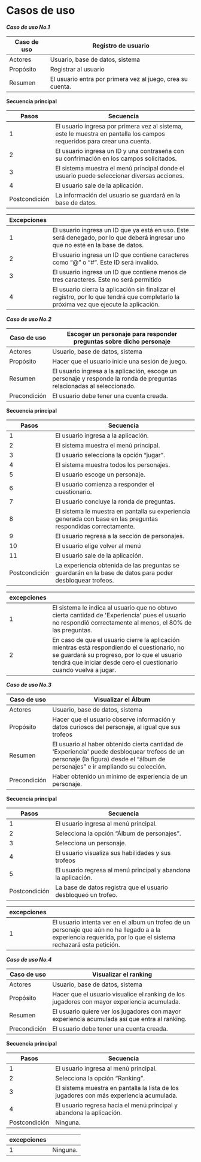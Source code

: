 # Casos de uso

***Caso de uso No.1***

|Caso de uso| Registro de usuario |
|---|---|
|Actores| Usuario, base de datos, sistema |
|Propósito| Registrar al usuario |
|Resumen| El usuario entra por primera vez al juego, crea su cuenta. |

__Secuencia principal__

|Pasos| Secuencia |
|---|---|
|1| El usuario ingresa por primera vez al sistema, este le muestra en pantalla los campos requeridos para crear una cuenta. |
|2| El usuario ingresa un ID y una contraseña con su confrimación en los campos solicitados. |
|3| El sistema muestra el menú principal donde el usuario puede seleccionar diversas acciones. |
|4| El usuario sale de la aplicación. |
|Postcondición| La información del usuario se guardará en la base de datos. | 

|Excepciones| |
|---|---|
|1| El usuario ingresa un ID que ya está en uso. Este será denegado, por lo que deberá ingresar uno que no esté en la base de datos.  |
|2| El usuario ingresa un ID que contiene caracteres como “@” o “#”. Este ID será invalido. |
|3| El usuario ingresa un ID que contiene menos de tres caracteres. Este no será permitido|
|4| El usuario cierra la aplicación sin finalizar el registro, por lo que tendrá que completarlo la próxima vez que ejecute la aplicación. |


***Caso de uso No.2***

|Caso de uso| Escoger un personaje para responder preguntas sobre dicho personaje |
|---|---|
|Actores| Usuario, base de datos, sistema |
|Propósito| Hacer que el usuario inicie una sesión de juego. |
|Resumen| El usuario ingresa a la aplicación, escoge un personaje y responde la ronda de preguntas relacionadas al seleccionado. |
|Precondición| El usuario debe tener una cuenta creada. |

__Secuencia principal__

|Pasos| Secuencia |
|---|---|
|1| El usuario ingresa a la aplicación. |
|2| El sistema muestra el menú principal. |
|3| El usuario selecciona la opción “jugar”. |
|4| El sistema muestra todos los personajes. |
|5| El usuario escoge un personaje. |
|6| El usuario comienza a responder el cuestionario. |
|7| El usuario concluye la ronda de preguntas. |
|8| El sistema le muestra en pantalla su experiencia generada con base en las preguntas respondidas correctamente. |
|9| El usuario regresa a la sección de personajes. |
|10| El usuario elige volver al menú|
|11| El usuario sale de la aplicación. |
|Postcondición| La experiencia obtenida de las preguntas se guardarán en la base de datos para poder desbloquear trofeos. | 

|excepciones| |
|---|---|
|1| El sistema le indica al usuario que no obtuvo cierta cantidad de 'Experiencia' pues el usuario no respondió correctamente al menos, el 80% de las preguntas. |
|2| En caso de que el usuario cierre la aplicación mientras está respondiendo el cuestionario, no se guardará su progreso, por lo que el usuario tendrá que iniciar desde cero el cuestionario cuando vuelva a jugar.  |



***Caso de uso No.3***

|Caso de uso| Visualizar el Álbum |
|---|---|
|Actores| Usuario, base de datos, sistema |
|Propósito| Hacer que el usuario observe información y datos curiosos del personaje, al igual que sus trofeos |
|Resumen| El usuario al haber obtenido cierta cantidad de 'Experiencia' puede desbloquear trofeos de un personaje (la figura) desde el “álbum de personajes” e ir ampliando su colección.
|Precondición| Haber obtenido un mínimo de experiencia de un personaje. | 

__Secuencia principal__

|Pasos| Secuencia |
|---|---|
|1| El usuario ingresa al menú principal. |
|2| Selecciona la opción “Álbum de personajes”. |
|3| Selecciona un personaje. |
|4| El usuario visualiza sus habilidades y sus trofeos |
|5| El usuario regresa al menú principal y abandona la aplicación. |
|Postcondición| La base de datos registra que el usuario desbloqueó un trofeo. | 

|excepciones| |
|---|---|
|1| El usuario intenta ver en el album un trofeo de un personaje que aún no ha llegado a a la experiencia requerida, por lo que el sistema rechazará esta petición.|


***Caso de uso No.4***

|Caso de uso| Visualizar el ranking  |
|---|---|
|Actores| Usuario, base de datos, sistema |
|Propósito| Hacer que el usuario visualice el ranking de los jugadores con mayor experiencia acumulada. |
|Resumen| El usuario quiere ver los jugadores con mayor experiencia acumulada así que entra al ranking.|
|Precondición| El usuario debe tener una cuenta creada. | 

__Secuencia principal__

|Pasos| Secuencia |
|---|---|
|1| El usuario ingresa al menú principal. |
|2| Selecciona la opción “Ranking”. |
|3| El sistema muestra en pantalla la lista de los jugadores con más experiencia acumulada. |
|4| El usuario regresa hacia el menú principal y abandona la aplicación. |
|Postcondición| Ninguna. | 

|excepciones| |
|---|---|
|1| Ninguna.|

